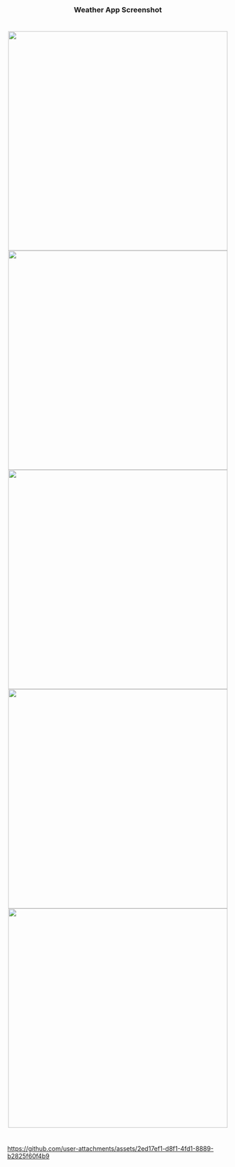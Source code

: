 


<h3 align="center"> Weather App Screenshot </h3>

###

<h1></h1>
<div align="center">
  <img src="https://github.com/user-attachments/assets/add83885-ee98-4ef2-a6ce-694b2329a733" height="500">
  <img src="https://github.com/user-attachments/assets/18211be6-c6bb-486b-8a66-30a62f486472" height="500">
  <img src="https://github.com/user-attachments/assets/08a99c11-3ab9-462a-8aa6-1e7306363f5e" height="500">
  <img src="https://github.com/user-attachments/assets/6e9a59b5-8a67-41af-a97a-97d8e7af077b" height="500">
  <img src="https://github.com/user-attachments/assets/f639d875-41f1-4ebb-a0eb-fb1eeb32138b" height="500">
</div>
<h1></h1>


https://github.com/user-attachments/assets/2ed17ef1-d8f1-4fd1-8889-b2825f60f4b9





